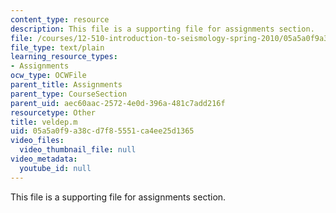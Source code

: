 ```yaml
---
content_type: resource
description: This file is a supporting file for assignments section.
file: /courses/12-510-introduction-to-seismology-spring-2010/05a5a0f9a38cd7f85551ca4ee25d1365_veldep.m
file_type: text/plain
learning_resource_types:
- Assignments
ocw_type: OCWFile
parent_title: Assignments
parent_type: CourseSection
parent_uid: aec60aac-2572-4e0d-396a-481c7add216f
resourcetype: Other
title: veldep.m
uid: 05a5a0f9-a38c-d7f8-5551-ca4ee25d1365
video_files:
  video_thumbnail_file: null
video_metadata:
  youtube_id: null
---
```

This file is a supporting file for assignments section.

